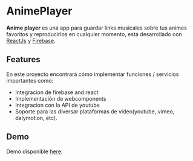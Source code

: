 # AnimePlayer

**Anime player** es una app para guardar links musicales sobre tus animes favoritos y reproducirlos en cualquier momento, está desarrollado con [ReactJs](https://facebook.github.io/react/) y [Firebase](https://firebase.google.com).

## Features

En este proyecto encontrará cómo implementar funciones / servicios importantes como:
* Integracion de firebase and react
* Implementación de webcomponents
* Integracion con la API de youtube
* Soporte para las diversar plataformas de video(youtube, vimeo, dalymotion, etc).

## Demo

Demo disponible [here](https://condef5.github.io/animeplayer).
